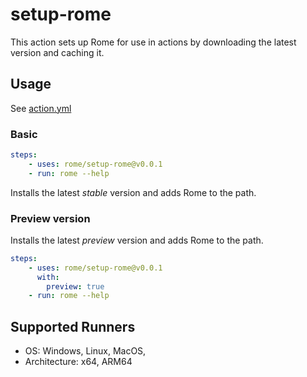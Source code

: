 # setup-rome
This action sets up Rome for use in actions by downloading the latest version and caching it. 


## Usage 

See [action.yml](./action.yml)

### Basic

```yml
steps:
    - uses: rome/setup-rome@v0.0.1
    - run: rome --help
```

Installs the latest *stable* version and adds Rome to the path.

### Preview version

Installs the latest *preview* version and adds Rome to the path.

```yml
steps:
    - uses: rome/setup-rome@v0.0.1
      with: 
        preview: true
    - run: rome --help
```


## Supported Runners

* OS: Windows, Linux, MacOS,
* Architecture: x64, ARM64
